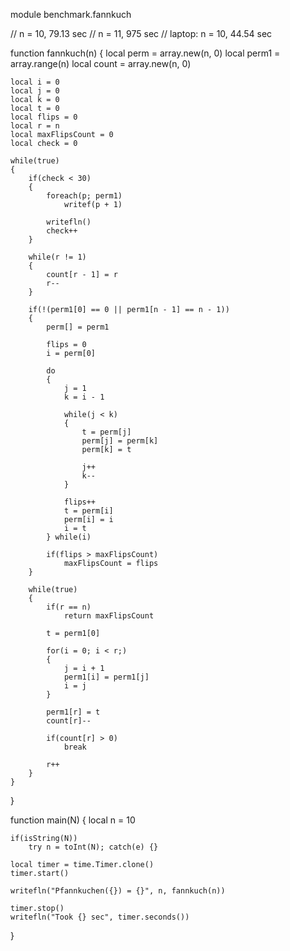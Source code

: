module benchmark.fannkuch

// n = 10, 79.13 sec
// n = 11, 975 sec
// laptop: n = 10, 44.54 sec

function fannkuch(n)
{
	local perm = array.new(n, 0)
	local perm1 = array.range(n)
	local count = array.new(n, 0)

	local i = 0
	local j = 0
	local k = 0
	local t = 0
	local flips = 0
	local r = n
	local maxFlipsCount = 0
	local check = 0

	while(true)
	{
		if(check < 30)
		{
			foreach(p; perm1)
				writef(p + 1)

			writefln()
			check++
		}

		while(r != 1)
		{
			count[r - 1] = r
			r--
		}

		if(!(perm1[0] == 0 || perm1[n - 1] == n - 1))
		{
			perm[] = perm1

			flips = 0
			i = perm[0]

			do
			{
				j = 1
				k = i - 1

				while(j < k)
				{
					t = perm[j]
					perm[j] = perm[k]
					perm[k] = t

					j++
					k--
				}

				flips++
				t = perm[i]
				perm[i] = i
				i = t
			} while(i)

			if(flips > maxFlipsCount)
				maxFlipsCount = flips
		}

		while(true)
		{
			if(r == n)
				return maxFlipsCount

			t = perm1[0]

			for(i = 0; i < r;)
			{
				j = i + 1
				perm1[i] = perm1[j]
				i = j
			}

			perm1[r] = t
			count[r]--

			if(count[r] > 0)
				break

			r++
		}
	}
}

function main(N)
{
	local n = 10

	if(isString(N))
		try n = toInt(N); catch(e) {}

	local timer = time.Timer.clone()
	timer.start()

	writefln("Pfannkuchen({}) = {}", n, fannkuch(n))

	timer.stop()
	writefln("Took {} sec", timer.seconds())
}